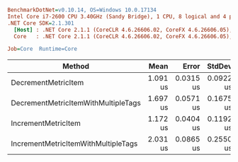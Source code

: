 ``` ini

BenchmarkDotNet=v0.10.14, OS=Windows 10.0.17134
Intel Core i7-2600 CPU 3.40GHz (Sandy Bridge), 1 CPU, 8 logical and 4 physical cores
.NET Core SDK=2.1.301
  [Host] : .NET Core 2.1.1 (CoreCLR 4.6.26606.02, CoreFX 4.6.26606.05), 64bit RyuJIT
  Core   : .NET Core 2.1.1 (CoreCLR 4.6.26606.02, CoreFX 4.6.26606.05), 64bit RyuJIT

Job=Core  Runtime=Core  

```
|                              Method |     Mean |     Error |    StdDev |  Gen 0 | Allocated |
|------------------------------------ |---------:|----------:|----------:|-------:|----------:|
|                 DecrementMetricItem | 1.091 us | 0.0315 us | 0.0922 us | 0.1621 |     688 B |
| DecrementMetricItemWithMultipleTags | 1.697 us | 0.0571 us | 0.1675 us | 0.2480 |    1048 B |
|                 IncrementMetricItem | 1.172 us | 0.0404 us | 0.1192 us | 0.1621 |     688 B |
| IncrementMetricItemWithMultipleTags | 2.031 us | 0.0865 us | 0.2550 us | 0.2480 |    1048 B |
